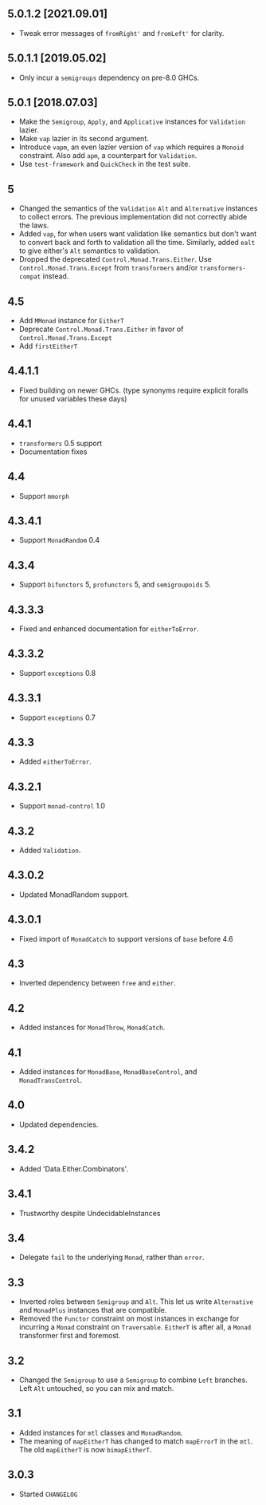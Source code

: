 5.0.1.2 [2021.09.01]
--------------------
* Tweak error messages of `fromRight'` and `fromLeft'` for clarity.

5.0.1.1 [2019.05.02]
--------------------
* Only incur a `semigroups` dependency on pre-8.0 GHCs.

5.0.1 [2018.07.03]
------------------
* Make the `Semigroup`, `Apply`, and `Applicative` instances for `Validation`
  lazier.
* Make `vap` lazier in its second argument.
* Introduce `vapm`, an even lazier version of `vap` which requires a
  `Monoid` constraint. Also add `apm`, a counterpart for `Validation`.
* Use `test-framework` and `QuickCheck` in the test suite.

5
-
* Changed the semantics of the `Validation` `Alt` and `Alternative` instances to collect errors.
  The previous implementation did not correctly abide the laws.
* Added `vap`, for when users want validation like semantics but don't want to convert back and forth to validation all the time. Similarly, added `ealt` to give either's `Alt` semantics to validation.
* Dropped the deprecated `Control.Monad.Trans.Either`.  Use `Control.Monad.Trans.Except` from `transformers` and/or
  `transformers-compat` instead.

4.5
----
* Add `MMonad` instance for `EitherT`
* Deprecate `Control.Monad.Trans.Either` in favor of `Control.Monad.Trans.Except`
* Add `firstEitherT`

4.4.1.1
-------
* Fixed building on newer GHCs. (type synonyms require explicit foralls for unused variables these days)

4.4.1
-----
* `transformers` 0.5 support
* Documentation fixes

4.4
---
* Support `mmorph`

4.3.4.1
-------
* Support `MonadRandom` 0.4

4.3.4
-----
* Support `bifunctors` 5, `profunctors` 5, and `semigroupoids` 5.

4.3.3.3
-------
* Fixed and enhanced documentation for `eitherToError`.

4.3.3.2
-------
* Support `exceptions` 0.8

4.3.3.1
-------
* Support `exceptions` 0.7

4.3.3
-----
* Added `eitherToError`.

4.3.2.1
-------
* Support `monad-control` 1.0

4.3.2
-----
* Added `Validation`.

4.3.0.2
-------
* Updated MonadRandom support.

4.3.0.1
-------
* Fixed import of `MonadCatch` to support versions of `base` before 4.6

4.3
---
* Inverted dependency between `free` and `either`.

4.2
---
* Added instances for `MonadThrow`, `MonadCatch`.

4.1
---
* Added instances for `MonadBase`, `MonadBaseControl`, and `MonadTransControl`.

4.0
---
* Updated dependencies.

3.4.2
-----
* Added 'Data.Either.Combinators'.

3.4.1
-----
* Trustworthy despite UndecidableInstances

3.4
---
* Delegate `fail` to the underlying `Monad`, rather than `error`.

3.3
---
* Inverted roles between `Semigroup` and `Alt`. This let us write `Alternative` and `MonadPlus` instances that are compatible.
* Removed the `Functor` constraint on most instances in exchange for incurring a `Monad` constraint on `Traversable`. `EitherT`
  is after all, a `Monad` transformer first and foremost.

3.2
---
* Changed the `Semigroup` to use a `Semigroup` to combine `Left` branches. Left `Alt` untouched, so you can mix and match.

3.1
---
* Added instances for `mtl` classes and `MonadRandom`.
* The meaning of `mapEitherT` has changed to match `mapErrorT` in the `mtl`. The old `mapEitherT` is now `bimapEitherT`.

3.0.3
-----
* Started `CHANGELOG`

